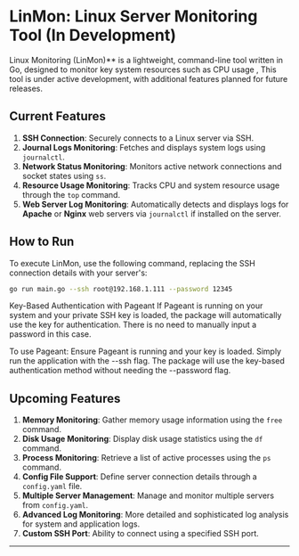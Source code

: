 # LinMon: Linux Server Monitoring Tool (In Development)

Linux Monitoring (LinMon)** is a lightweight, command-line tool written in Go, designed to monitor key system resources such as CPU usage , This tool is under active development, with additional features planned for future releases.

## Current Features

1. **SSH Connection**: Securely connects to a Linux server via SSH.
2. **Journal Logs Monitoring**: Fetches and displays system logs using `journalctl`.
3. **Network Status Monitoring**: Monitors active network connections and socket states using `ss`.
4. **Resource Usage Monitoring**: Tracks CPU and system resource usage through the `top` command.
5. **Web Server Log Monitoring**: Automatically detects and displays logs for **Apache** or **Nginx** web servers via `journalctl` if installed on the server.

## How to Run

To execute LinMon, use the following command, replacing the SSH connection details with your server's:

```bash
go run main.go --ssh root@192.168.1.111 --password 12345
```

Key-Based Authentication with Pageant
If Pageant is running on your system and your private SSH key is loaded, the package will automatically use the key for authentication. There is no need to manually input a password in this case.

To use Pageant:
Ensure Pageant is running and your key is loaded.
Simply run the application with the --ssh flag. The package will use the key-based authentication method without needing the --password flag.

## Upcoming Features

1. **Memory Monitoring**: Gather memory usage information using the `free` command.
2. **Disk Usage Monitoring**: Display disk usage statistics using the `df` command.
3. **Process Monitoring**: Retrieve a list of active processes using the `ps` command.
4. **Config File Support**: Define server connection details through a `config.yaml` file.
5. **Multiple Server Management**: Manage and monitor multiple servers from `config.yaml`.
6. **Advanced Log Monitoring**: More detailed and sophisticated log analysis for system and application logs.
7. **Custom SSH Port**: Ability to connect using a specified SSH port.

---

